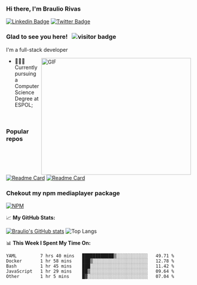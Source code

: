 ### Hi there, I'm Braulio Rivas
[![Linkedin Badge](https://img.shields.io/badge/-LinkedIn-0e76a8?style=flat-square&logo=Linkedin&logoColor=white)](https://www.linkedin.com/in/braulio-rivas-abad/)
[![Twitter Badge](https://img.shields.io/badge/-Twitter-00acee?style=flat-square&logo=Twitter&logoColor=white)](https://twitter.com/brolio04)

### Glad to see you here! &nbsp; ![visitor badge](https://visitor-badge.glitch.me/badge?page_id=brauliorivas)

I'm a full-stack developer


<img align="right" alt="GIF" src="https://github.com/Gapur/Gapur/blob/master/coding.gif?raw=true" width="408" height="318" />

- 👨🏻‍💻 Currently pursuing a Computer Science Degree at ESPOL;

</br>

### Popular repos
[![Readme Card](https://github-readme-stats.vercel.app/api/pin/?username=brauliorivas&repo=countrieshub)](https://github.com/brauliorivas/countrieshub)
[![Readme Card](https://github-readme-stats.vercel.app/api/pin/?username=brauliorivas&repo=pokedex-interactivo)](https://github.com/brauliorivas/pokedex-interactivo)

### Chekout my npm mediaplayer package
[![NPM](https://img.shields.io/badge/NPM-%23000000.svg?style=for-the-badge&logo=npm&logoColor=white)](https://www.npmjs.com/package/@braulio0000/mediaplayer)


📈 **My GitHub Stats:**

[![Braulio's GitHub stats](https://github-readme-stats.vercel.app/api?username=brauliorivas&theme=tokyonight)](https://github.com/brauliorivas) ![Top Langs](https://github-readme-stats.vercel.app/api/top-langs/?username=brauliorivas&layout=compact&theme=radical)


📊 **This Week I Spent My Time On:**
<!--START_SECTION:waka-->

```text
YAML         7 hrs 40 mins   ████████████▒░░░░░░░░░░░░   49.71 %
Docker       1 hr 58 mins    ███▒░░░░░░░░░░░░░░░░░░░░░   12.78 %
Bash         1 hr 45 mins    ███░░░░░░░░░░░░░░░░░░░░░░   11.42 %
JavaScript   1 hr 29 mins    ██▒░░░░░░░░░░░░░░░░░░░░░░   09.64 %
Other        1 hr 5 mins     █▓░░░░░░░░░░░░░░░░░░░░░░░   07.04 %
```

<!--END_SECTION:waka-->
